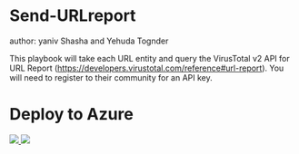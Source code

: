 # Send-URLreport
author: yaniv Shasha and Yehuda Tognder

This playbook will take each URL entity and query the VirusTotal v2 API for URL Report (https://developers.virustotal.com/reference#url-report).  You will need to register to their community for an API key.

# Deploy to Azure
<a href="https://portal.azure.com/#create/Microsoft.Template/uri/https%3A%2F%2Fraw.githubusercontent.com%2FAzure%2FAzure-Sentinel%2Fmaster%2FPlaybooks%2FSend-UrlReport%2Fazuredeploy.json" target="_blank">
<img src="https://aka.ms/deploytoazurebutton""/>
</a>
<a href="https://portal.azure.us/#create/Microsoft.Template/uri/https%3A%2F%2Fraw.githubusercontent.com%2FAzure%2FAzure-Sentinel%2Fmaster%2FPlaybooks%2FSend-UrlReport%2Fazuredeploy.json" target="_blank">
<img src="https://aka.ms/deploytoazuregovbutton"/>
</a>
